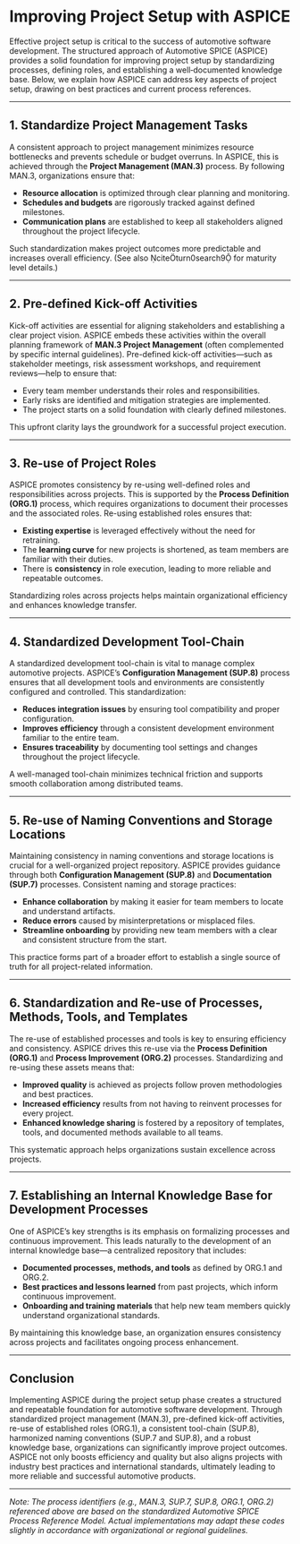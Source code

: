 # Improving Project Setup with ASPICE

Effective project setup is critical to the success of automotive software development. The structured approach of Automotive SPICE (ASPICE) provides a solid foundation for improving project setup by standardizing processes, defining roles, and establishing a well‐documented knowledge base. Below, we explain how ASPICE can address key aspects of project setup, drawing on best practices and current process references.

---

## 1. Standardize Project Management Tasks

A consistent approach to project management minimizes resource bottlenecks and prevents schedule or budget overruns. In ASPICE, this is achieved through the **Project Management (MAN.3)** process. By following MAN.3, organizations ensure that:
  
- **Resource allocation** is optimized through clear planning and monitoring.
- **Schedules and budgets** are rigorously tracked against defined milestones.
- **Communication plans** are established to keep all stakeholders aligned throughout the project lifecycle.

Such standardization makes project outcomes more predictable and increases overall efficiency. (See also citeturn0search9 for maturity level details.)

---

## 2. Pre-defined Kick-off Activities

Kick-off activities are essential for aligning stakeholders and establishing a clear project vision. ASPICE embeds these activities within the overall planning framework of **MAN.3 Project Management** (often complemented by specific internal guidelines). Pre-defined kick-off activities—such as stakeholder meetings, risk assessment workshops, and requirement reviews—help to ensure that:

- Every team member understands their roles and responsibilities.
- Early risks are identified and mitigation strategies are implemented.
- The project starts on a solid foundation with clearly defined milestones.

This upfront clarity lays the groundwork for a successful project execution.

---

## 3. Re-use of Project Roles

ASPICE promotes consistency by re-using well-defined roles and responsibilities across projects. This is supported by the **Process Definition (ORG.1)** process, which requires organizations to document their processes and the associated roles. Re-using established roles ensures that:

- **Existing expertise** is leveraged effectively without the need for retraining.
- The **learning curve** for new projects is shortened, as team members are familiar with their duties.
- There is **consistency** in role execution, leading to more reliable and repeatable outcomes.

Standardizing roles across projects helps maintain organizational efficiency and enhances knowledge transfer.

---

## 4. Standardized Development Tool-Chain

A standardized development tool-chain is vital to manage complex automotive projects. ASPICE’s **Configuration Management (SUP.8)** process ensures that all development tools and environments are consistently configured and controlled. This standardization:

- **Reduces integration issues** by ensuring tool compatibility and proper configuration.
- **Improves efficiency** through a consistent development environment familiar to the entire team.
- **Ensures traceability** by documenting tool settings and changes throughout the project lifecycle.

A well-managed tool-chain minimizes technical friction and supports smooth collaboration among distributed teams.

---

## 5. Re-use of Naming Conventions and Storage Locations

Maintaining consistency in naming conventions and storage locations is crucial for a well-organized project repository. ASPICE provides guidance through both **Configuration Management (SUP.8)** and **Documentation (SUP.7)** processes. Consistent naming and storage practices:

- **Enhance collaboration** by making it easier for team members to locate and understand artifacts.
- **Reduce errors** caused by misinterpretations or misplaced files.
- **Streamline onboarding** by providing new team members with a clear and consistent structure from the start.

This practice forms part of a broader effort to establish a single source of truth for all project-related information.

---

## 6. Standardization and Re-use of Processes, Methods, Tools, and Templates

The re-use of established processes and tools is key to ensuring efficiency and consistency. ASPICE drives this re-use via the **Process Definition (ORG.1)** and **Process Improvement (ORG.2)** processes. Standardizing and re-using these assets means that:

- **Improved quality** is achieved as projects follow proven methodologies and best practices.
- **Increased efficiency** results from not having to reinvent processes for every project.
- **Enhanced knowledge sharing** is fostered by a repository of templates, tools, and documented methods available to all teams.

This systematic approach helps organizations sustain excellence across projects.

---

## 7. Establishing an Internal Knowledge Base for Development Processes

One of ASPICE’s key strengths is its emphasis on formalizing processes and continuous improvement. This leads naturally to the development of an internal knowledge base—a centralized repository that includes:

- **Documented processes, methods, and tools** as defined by ORG.1 and ORG.2.
- **Best practices and lessons learned** from past projects, which inform continuous improvement.
- **Onboarding and training materials** that help new team members quickly understand organizational standards.

By maintaining this knowledge base, an organization ensures consistency across projects and facilitates ongoing process enhancement.

---

## Conclusion

Implementing ASPICE during the project setup phase creates a structured and repeatable foundation for automotive software development. Through standardized project management (MAN.3), pre-defined kick-off activities, re-use of established roles (ORG.1), a consistent tool-chain (SUP.8), harmonized naming conventions (SUP.7 and SUP.8), and a robust knowledge base, organizations can significantly improve project outcomes. ASPICE not only boosts efficiency and quality but also aligns projects with industry best practices and international standards, ultimately leading to more reliable and successful automotive products.

---

*Note: The process identifiers (e.g., MAN.3, SUP.7, SUP.8, ORG.1, ORG.2) referenced above are based on the standardized Automotive SPICE Process Reference Model. Actual implementations may adapt these codes slightly in accordance with organizational or regional guidelines.*